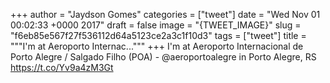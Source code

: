 
+++
author = "Jaydson Gomes"
categories = ["tweet"]
date = "Wed Nov 01 00:02:33 +0000 2017"
draft = false
image = "{TWEET_IMAGE}"
slug = "f6eb85e567f27f536112d64a5123ce2a3c1f10d3"
tags = ["tweet"]
title = """I'm at Aeroporto Internac..."""
+++
I'm at Aeroporto Internacional de Porto Alegre / Salgado Filho (POA) - @aeroportoalegre in Porto Alegre, RS https://t.co/Yv9a4zM3Gt

